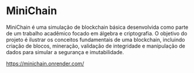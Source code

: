 # MiniChain
MiniChain é uma simulação de blockchain básica desenvolvida como parte de um trabalho acadêmico focado em álgebra e criptografia. O objetivo do projeto é ilustrar os conceitos fundamentais de uma blockchain, incluindo criação de blocos, mineração, validação de integridade e manipulação de dados para simular a segurança e imutabilidade.

https://minichain.onrender.com/
